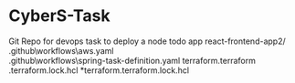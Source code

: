 # CyberS-Task
Git Repo for devops task to deploy a node todo app
react-frontend-app2/
.github\workflows\aws.yaml\
.github\workflows\spring-task-definition.yaml
terraform\.terraform\
.terraform.lock.hcl
*terraform\.terraform.lock.hcl